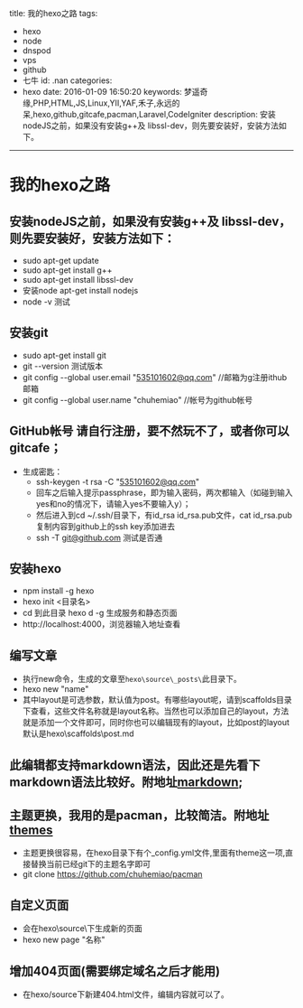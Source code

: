 title: 我的hexo之路
tags:
  - hexo
  - node
  - dnspod
  - vps
  - github
  - 七牛
id: .nan
categories:
  - hexo
date: 2016-01-09 16:50:20
keywords: 梦遥奇缘,PHP,HTML,JS,Linux,YII,YAF,禾子,永远的呆,hexo,github,gitcafe,pacman,Laravel,CodeIgniter
description: 安装nodeJS之前，如果没有安装g++及 libssl-dev，则先要安装好，安装方法如下。
---
# 我的hexo之路
## 安装nodeJS之前，如果没有安装g++及 libssl-dev，则先要安装好，安装方法如下：
+ sudo apt-get update
+ sudo apt-get install g++
+ sudo apt-get install libssl-dev
+ 安装node   apt-get install nodejs
+ node -v  测试
## 安装git
+ sudo apt-get install git
+ git --version 测试版本
+ git config --global user.email "535101602@qq.com"  //邮箱为g注册ithub邮箱
+ git config --global user.name "chuhemiao"  //帐号为github帐号
## GitHub帐号 请自行注册，要不然玩不了，或者你可以gitcafe；
- 生成密匙：
	+ ssh-keygen -t rsa -C "535101602@qq.com"
	+ 回车之后输入提示passphrase，即为输入密码，两次都输入（如碰到输入yes和no的情况下，请输入yes不要输入y）；
	+ 然后进入到cd ~/.ssh/目录下，有id_rsa id_rsa.pub文件，cat id_rsa.pub  复制内容到github上的ssh key添加进去
	+ ssh -T git@github.com 测试是否通
## 安装hexo
+ npm install -g hexo
+ hexo init <目录名>
+ cd 到此目录   hexo d -g 生成服务和静态页面
+ http://localhost:4000，浏览器输入地址查看
## 编写文章
+ 执行new命令，生成的文章至```hexo\source\_posts\```此目录下。
+ hexo new "name"
+ 其中layout是可选参数，默认值为post。有哪些layout呢，请到scaffolds目录下查看，这些文件名称就是layout名称。当然也可以添加自己的layout，方法就是添加一个文件即可，同时你也可以编辑现有的layout，比如post的layout默认是hexo\scaffolds\post.md
## 此编辑都支持markdown语法，因此还是先看下markdown语法比较好。附地址[markdown](http://www.appinn.com/markdown/);
## 主题更换，我用的是pacman，比较简洁。附地址[themes](https://github.com/hexojs/hexo/wiki/Themes)
+ 主题更换很容易，在hexo目录下有个_config.yml文件,里面有theme这一项,直接替换当前已经git下的主题名字即可
+ git clone https://github.com/chuhemiao/pacman
## 自定义页面
+ 会在hexo\source\下生成新的页面
+ hexo new page "名称"
## 增加404页面(需要绑定域名之后才能用)
+ 在hexo/source下新建404.html文件，编辑内容就可以了。

